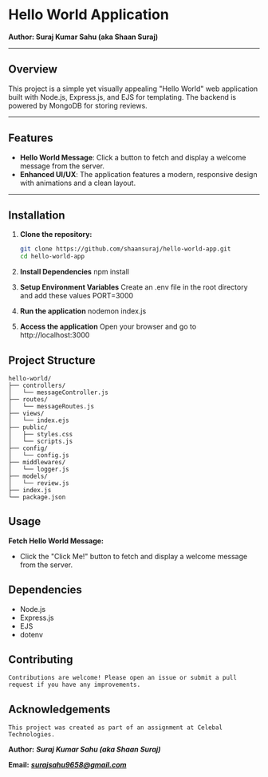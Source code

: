 # Hello World Application

**Author: Suraj Kumar Sahu (aka Shaan Suraj)**

---

## Overview

This project is a simple yet visually appealing "Hello World" web application built with Node.js, Express.js, and EJS for templating. The backend is powered by MongoDB for storing reviews.

---

## Features

- **Hello World Message**: Click a button to fetch and display a welcome message from the server.
- **Enhanced UI/UX**: The application features a modern, responsive design with animations and a clean layout.

---

## Installation

1. **Clone the repository:**
   ```bash
   git clone https://github.com/shaansuraj/hello-world-app.git
   cd hello-world-app

2. **Install Dependencies**
    npm install

3. **Setup Environment Variables**
    Create an .env file in the root directory and add these values
    PORT=3000

4. **Run the application**
    nodemon index.js


5. **Access the application**
    Open your browser and go to http://localhost:3000


## Project Structure
```
hello-world/
├── controllers/
│   └── messageController.js
├── routes/
│   └── messageRoutes.js
├── views/
│   └── index.ejs
├── public/
│   ├── styles.css
│   └── scripts.js
├── config/
│   └── config.js
├── middlewares/
│   └── logger.js
├── models/
│   └── review.js
├── index.js
└── package.json
```



## Usage
**Fetch Hello World Message:**

- Click the "Click Me!" button to fetch and display a welcome message from the server.

## Dependencies
- Node.js
- Express.js
- EJS
- dotenv

## Contributing
    Contributions are welcome! Please open an issue or submit a pull request if you have any improvements.

## Acknowledgements
    This project was created as part of an assignment at Celebal Technologies.

**Author:** ***Suraj Kumar Sahu (aka Shaan Suraj)***

**Email:** ***surajsahu9658@gmail.com***